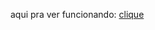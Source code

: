 aqui pra ver funcionando: [clique](https://htmlpreview.github.io/?https://github.com/Honounome/nao-olhe/blob/main/topicos-avancados-de-programacao/2022-04-27/index.html)
